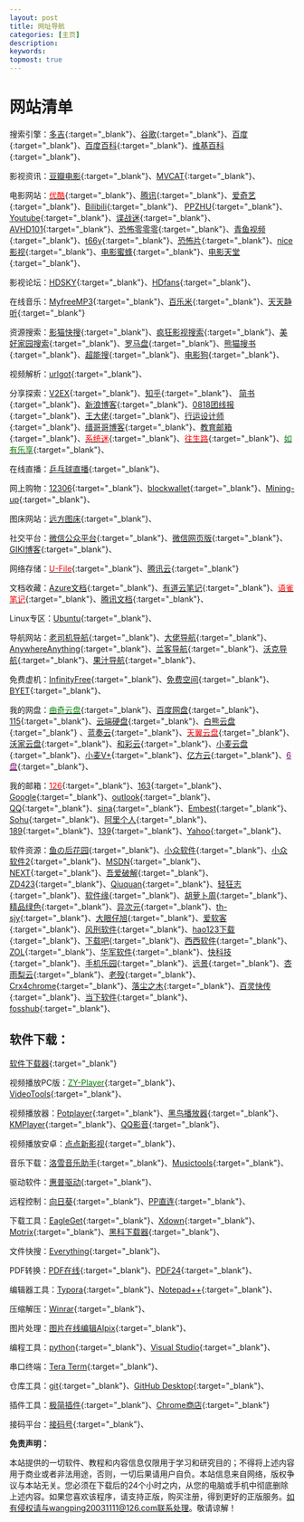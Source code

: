 ```yaml
---
layout: post
title: 网址导航
categories: [主页]
description: 
keywords: 
topmost: true
---
```




# 网站清单

搜索引擎：[多吉](https://www.dogedoge.com/){:target="_blank"}、[谷歌](https://www.google.com.hk/){:target="_blank"}、[百度](https://www.baidu.com/){:target="_blank"}、[百度百科](https://baike.baidu.com/){:target="_blank"}、[维基百科](https://zh.wikipedia.org/wiki/Wikipedia:首页){:target="_blank"}、

影视资讯：[豆瓣电影](https://movie.douban.com/){:target="_blank"}、[MVCAT](http://www.mvcat.com/){:target="_blank"}、

电影网站：[<span style='color:red'>优酷</span>](https://www.youku.com/){:target="_blank"}、[腾讯](https://v.qq.com/){:target="_blank"}、[爱奇艺](https://www.iqiyi.com/){:target="_blank"}、[Bilibili](https://www.bilibili.com/){:target="_blank"}、                         [PPZHU](http://www.ppzhu.vip/){:target="_blank"}、[Youtube](https://www.youtube.com/){:target="_blank"}、[谍战迷](http://www.diezhan.me/diezhan/){:target="_blank"}、[AVHD101](https://bitbucket.org/url101/home/src/master/){:target="_blank"}、[恐怖零零零](http://www.2kb000.com/){:target="_blank"}、[青鱼视频](http://www.go898.com/){:target="_blank"}、[t66y](http://t66y.com/){:target="_blank"}、[恐怖片](http://www.vipnoad.com/list/9){:target="_blank"}、[nice影视](https://www.nicemov.com/){:target="_blank"}、[电影蜜蜂](http://dyb.ee/){:target="_blank"}、[电影天堂](https://www.ttdytt.cc/){:target="_blank"}、

影视论坛：[HDSKY](https://www.hdsky.net/){:target="_blank"}、[HDfans](https://hdfans.org/index.php){:target="_blank"}、

在线音乐：[MyfreeMP3](http://tool.liumingye.cn/music/){:target="_blank"}、[百乐米](https://bailemi.com/){:target="_blank"}、[天天静听](http://47.112.23.238/){:target="_blank"}

资源搜索：[影猫快搜](http://www.mvcat.com/vsearch/?type=online&word=){:target="_blank"}、[疯狂影视搜索](http://ifkdy.com/){:target="_blank"}、[美好家园搜索](https://www.gn168.com/){:target="_blank"}、[罗马盘](https://www.luomapan.com/){:target="_blank"}、[熊猫搜书](https://ebook.huzerui.com/#/){:target="_blank"}、[超能搜](https://www.chaonengso.com/){:target="_blank"}、[电影狗](http://www.dianyinggou.com/){:target="_blank"}、

视频解析：[urlgot](https://v.urlgot.cn/){:target="_blank"}、

分享探索：[V2EX](https://v2ex.com/){:target="_blank"}、[知乎](https://www.zhihu.com/){:target="_blank"}、  [简书](https://www.jianshu.com/sign_in){:target="_blank"}、[新浪博客](http://blog.sina.com.cn/wardenwang){:target="_blank"}、[0818团线报](http://www.0818tuan.com/){:target="_blank"}、[王大佬](https://wangdalao.com/){:target="_blank"}、[行运设计师](https://www.luckydesigner.space/){:target="_blank"}、[缙哥哥博客](https://www.dujin.org/){:target="_blank"}、[教育邮箱](https://www.liout.com/){:target="_blank"}、[<span style='color:red'>系统迷</span>](https://www.xitmi.com/){:target="_blank"}、[<span style='color:red'>往生路</span>](https://wsl.cool/){:target="_blank"}、[<span style='color:green'>如有乐享</span>](https://51.ruyo.net/){:target="_blank"}、

在线直播：[乒乓球直播](https://www.qiuw.com/tv/71215.html){:target="_blank"}、

网上购物：[12306](https://www.12306.cn/index/){:target="_blank"}、[blockwallet](https://login.blockchain.com/en/#/home){:target="_blank"}、[Mining-up](https://mining-up.com/account){:target="_blank"}、

图床网站：[远方图床](https://tc.ltyuanfang.cn/){:target="_blank"}、

社交平台：[微信公众平台](https://mp.weixin.qq.com/cgi-bin/loginpage){:target="_blank"}、[微信网页版](https://wx.qq.com/){:target="_blank"}、[GIKI博客](https://giki.app/){:target="_blank"}、

网络存储：[<span style='color:red'>U-File</span>](https://u-file.cn/){:target="_blank"}、[腾讯云](https://cloud.tencent.com/){:target="_blank"}

文档收藏：[Azure文档](https://docs.microsoft.com/zh-cn/azure-sphere/){:target="_blank"}、[有道云笔记](http://note.youdao.com/){:target="_blank"}、[<span style='color:red'>语雀笔记</span>](https://www.yuque.com/){:target="_blank"}、[腾讯文档](https://docs.qq.com/desktop/){:target="_blank"}、

Linux专区：[Ubuntu](https://forum.ubuntu.org.cn/){:target="_blank"}、

导航网站：[老司机导航](http://www.giffox.com/){:target="_blank"}、[大佬导航](https://dalao.ru/){:target="_blank"}、[AnywhereAnything](http://lackar.com/aa/){:target="_blank"}、[兰客导航](http://lackk.com/nav/){:target="_blank"}、[沃克导航](http://www.waysto.work/){:target="_blank"}、[果汁导航](http://guozhivip.com/nav/){:target="_blank"}、

免费虚机：[InfinityFree](https://app.infinityfree.net/){:target="_blank"}、[免费空间](https://freela.ml/){:target="_blank"}、[BYET](https://byet.host/){:target="_blank"}、

我的网盘：[<span style='color:green'>曲奇云盘</span>](https://quqi.com/){:target="_blank"}、[百度网盘](https://pan.baidu.com/){:target="_blank"}、[115](https://115.com/){:target="_blank"}、[云端硬盘](https://drive.google.com/drive/my-drive){:target="_blank"}、[白熊云盘](https://pan.baixiongz.com/){:target="_blank"} 、[蓝奏云](https://pc.woozooo.com/mydisk.php){:target="_blank"}、[<span style='color:red'>天翼云盘</span>](https://cloud.189.cn/main.action){:target="_blank"}、[沃家云盘](http://www.wocloud.com.cn/webclient/wocloud/backupenters.action?c=one){:target="_blank"}、[和彩云](https://caiyun.feixin.10086.cn/portal/index.jsp#myfile){:target="_blank"}、[小麦云盘](http://own-cloud.cn/Home){:target="_blank"}、[小麦V+](http://v.own-cloud.cn/Home?path=%2F){:target="_blank"}、[亿方云](https://v2.fangcloud.com/apps/files/desktop/files/dept/19175){:target="_blank"}、[<span style='color:purple'>6盘</span>](https://v3-beta.6pan.cn/files/all/){:target="_blank"}、

我的邮箱：[<span style='color:red'>126</span>](https://mail.126.com/){:target="_blank"}、[163](https://mail.163.com/){:target="_blank"}、[Google](https://mail.google.com/){:target="_blank"}、[outlook](https://outlook.live.com/owa/){:target="_blank"}、[QQ](https://mail.qq.com/){:target="_blank"}、[sina](https://m0.mail.sina.com.cn/classic/index.php#title=%25E9%2582%25AE%25E7%25AE%25B1%25E9%25A6%2596%25E9%25A1%25B5&action=mailinfo){:target="_blank"}、[Embest](https://mail.embest-tech.com/){:target="_blank"}、[Sohu](https://mail.sohu.com/fe/#/login){:target="_blank"}、[阿里个人](https://mail.aliyun.com/alimail/auth/login?reurl=%2Falimail%2F){:target="_blank"}、[189](https://webmail30.189.cn/w2/){:target="_blank"}、[139](https://mail.10086.cn/){:target="_blank"}、[Yahoo](https://login.yahoo.com/){:target="_blank"}、

软件资源：[鱼の后花园](https://www.fishlee.net/){:target="_blank"}、[小众软件](https://love.appinn.com/){:target="_blank"}、[小众软件2](https://www.appinn.com/){:target="_blank"}、[MSDN](https://msdn.itellyou.cn/){:target="_blank"}、[NEXT](https://next.itellyou.cn/){:target="_blank"}、[吾爱破解](https://www.52pojie.cn/){:target="_blank"}、[ZD423](https://www.zdfans.com/){:target="_blank"}、[Qiuquan](http://www.qiuquan.cc/){:target="_blank"}、[轻狂志](https://www.flighty.cn/){:target="_blank"}、[软件缘](https://www.appcgn.com/){:target="_blank"}、[胡萝卜周](http://www.carrotchou.blog/){:target="_blank"}、[精品绿色](https://www.portablesoft.org/){:target="_blank"}、[异次元](https://www.iplaysoft.com/){:target="_blank"}、[th-sjy](http://www.th-sjy.com/){:target="_blank"}、[大眼仔旭](http://www.dayanzai.me/){:target="_blank"}、[爱软客](http://www.bokeboke.net/){:target="_blank"}、[风刑软件](https://www.wsf1234.com/){:target="_blank"}、[hao123下载](http://soft.hao123.com/){:target="_blank"}、[下载吧](https://www.xiazaiba.com/){:target="_blank"}、[西西软件](https://www.cr173.com/){:target="_blank"}、[ZOL](http://xiazai.zol.com.cn/){:target="_blank"}、[华军软件](https://www.onlinedown.net/){:target="_blank"}、[快科技](http://www.mydrivers.com/){:target="_blank"}、[手机乐园](https://soft.shouji.com.cn/){:target="_blank"}、[远景](http://bbs.pcbeta.com/){:target="_blank"}、[杏雨梨云](https://www.xyboot.com/){:target="_blank"}、[老殁](https://www.mpyit.com/){:target="_blank"}、[Crx4chrome](https://www.crx4chrome.com/){:target="_blank"}、[落尘之木](https://www.luochenzhimu.com/){:target="_blank"}、[百灵快传](https://www.oschina.net){:target="_blank"}、[当下软件](http://www.downxia.com/){:target="_blank"}、[fosshub](https://www.fosshub.com/){:target="_blank"}、

## 软件下载：

[软件下载器](http://www.a-1.vip/exe/){:target="_blank"}

视频播放PC版：[<span style='color:green'>ZY-Player</span>](https://github.com/Hunlongyu/ZY-Player/releases){:target="_blank"}、[VideoTools](http://tool.yijingying.com/videotools){:target="_blank"}、

视频播放器：[Potplayer](https://potplayer.org/){:target="_blank"}、[黑鸟播放器](https://guihet.com/blackbird-player.html){:target="_blank"}、[KMPlayer](http://www.kmplayer.com/){:target="_blank"}、[QQ影音](https://player.qq.com/){:target="_blank"}、

视频播放安卓：[点点新影视](http://www.diandianyingshi.com/){:target="_blank"}、

音乐下载：[洛雪音乐助手](https://github.com/lyswhut/lx-music-desktop/releases){:target="_blank"}、[Musictools](http://tool.yijingying.com/musictools/){:target="_blank"}、

驱动软件：[惠普驱动](https://support.hp.com/cn-zh/drivers){:target="_blank"}、

远程控制：[向日葵](https://sunlogin.oray.com/personal/){:target="_blank"}、[PP直连](https://www.ppzhilian.com/){:target="_blank"}、

下载工具：[EagleGet](http://www.eagleget.com/){:target="_blank"}、[Xdown](https://xdown.org/){:target="_blank"}、[Motrix](https://motrix.app/){:target="_blank"}、[黑科下载器](http://heikeyun.com/){:target="_blank"}、

文件快搜：[Everything](https://www.voidtools.com/zh-cn/){:target="_blank"}、

PDF转换：[PDF在线](https://www.ilovepdf.com/zh-cn){:target="_blank"}、[PDF24](https://tools.pdf24.org/zh/){:target="_blank"}、

编辑器工具：[Typora](https://www.typora.io/){:target="_blank"}、[Notepad++](https://notepad-plus-plus.org/){:target="_blank"}、

压缩解压：[Winrar](http://www.winrar.com.cn/){:target="_blank"}、

图片处理：[图片在线编辑AIpix](https://aipix.net/editor/){:target="_blank"}、

编程工具：[python](https://www.python.org/){:target="_blank"}、[Visual Studio](https://visualstudio.microsoft.com/zh-hans/vs/community/){:target="_blank"}、

串口终端：[Tera Term](http://www.canadiancontent.net/tech/download/Tera_Term.html){:target="_blank"}、

仓库工具：[git](https://git-scm.com/){:target="_blank"}、[GitHub Desktop](https://desktop.github.com/){:target="_blank"}、

插件工具：[极简插件](https://chrome.zzzmh.cn/){:target="_blank"}、[Chrome商店](https://chrome.google.com/webstore/category/extensions?hl=zh-CN){:target="_blank"}

接码平台：[接码号](https://jiemahao.com/){:target="_blank"}、



**免责声明：**

本站提供的一切软件、教程和内容信息仅限用于学习和研究目的；不得将上述内容用于商业或者非法用途，否则，一切后果请用户自负。本站信息来自网络，版权争议与本站无关。您必须在下载后的24个小时之内，从您的电脑或手机中彻底删除上述内容。如果您喜欢该程序，请支持正版，购买注册，得到更好的正版服务。如有侵权请与wangping20031111@126.com联系处理。敬请谅解！

